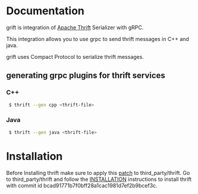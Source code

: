 # Documentation

grift is integration of [Apache Thrift](https://github.com/apache/thrift.git) Serializer with gRPC.

This integration allows you to use grpc to send thrift messages in C++ and java.

grift uses Compact Protocol to serialize thrift messages. 

## generating grpc plugins for thrift services

### C++
```sh
 $ thrift --gen cpp <thrift-file>
```

### Java
```sh
 $ thrift --gen java <thrift-file>
```

# Installation

Before Installing thrift make sure to apply this [patch](grpc_plugins_generator.patch) to third_party/thrift.
Go to third_party/thrift and follow the [INSTALLATION](https://github.com/apache/thrift.git) instructions to install thrift with commit id bcad91771b7f0bff28a1cac1981d7ef2b9bcef3c.